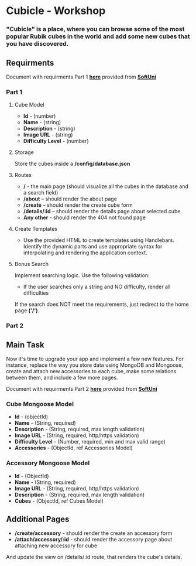 # Cubicle - Workshop

### "Cubicle" is a place, where you can browse some of the most popular Rubik cubes in the world and add some new cubes that you have discovered.

## Requirments

Document with requirments Part 1 [**here**](https://github.com/Wickedlolz/js-back-end/blob/main/03.%20Cubicle-Workshop-Part-1.docx) provided from [**SoftUni**](https://softuni.bg/)

### Part 1

1.  Cube Model

    -   **Id** - (number)
    -   **Name** - (string)
    -   **Description** - (string)
    -   **Image URL** - (string)
    -   **Difficulty Level** - (number)

2.  Storage

    Store the cubes inside a **/config/database.json**

3.  Routes

    -   **/** - the main page (should visualize all the cubes in the database and a search field)
    -   **/about** – should render the about page
    -   **/create** – should render the create cube form
    -   **/details/:id** – should render the details page about selected cube
    -   **Any other** - should render the 404 not found page

4.  Create Templates

    -   Use the provided HTML to create templates using Handlebars. Identify the dynamic parts and use appropriate syntax for interpolating and rendering the application context.

5.  Bonus Search

    Implement searching logic. Use the following validation:

    -   If the user searches only a string and NO difficulty, render all difficulties

    If the search does NOT meet the requirements, just redirect to the home page **('/')**.

### Part 2

## Main Task

Now it's time to upgrade your app and implement a few new features. For instance, replace the way you store data using MongoDB and Mongoose, create and attach new accessories to each cube, make some relations between them, and include a few more pages.

Document with requirments Part 2 [**here**](https://github.com/Wickedlolz/js-back-end/blob/main/04.%20Cubicle-Workshop-Part-2.docx) provided from [**SoftUni**](https://softuni.bg/)

### Cube Mongoose Model

-   **Id** - (objectId)
-   **Name** - (String, required)
-   **Description** - (String, required, max length validation)
-   **Image URL** - (String, required, http/https validation)
-   **Difficulty Level** - (Number, required, min and max valid range)
-   **Accessories** - (ObjectId, ref Accessories Model)

### Accessory Mongoose Model

-   **Id** - (ObjectId)
-   **Name** - (String, required)
-   **Image URL** - (String, required, http/https validation)
-   **Description** - (String, required, max length validation)
-   **Cubes** - (ObjectId, ref Cubes Model)

## Additional Pages

-   **/create/accessory** - should render the create an accessory form
-   **/attach/accessory/:id** - should render the accessory page about attaching new accessory for cube

And update the view on /details/:id route, that renders the cube's details.
